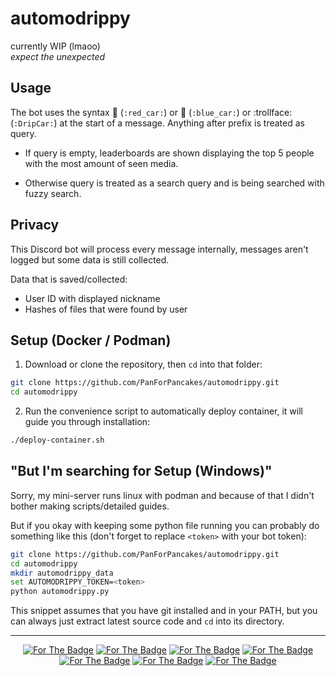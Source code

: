 # automodrippy

currently WIP (lmaoo)  
*expect the unexpected*

## Usage

The bot uses the syntax 🚗 (`:red_car:`) or 🚙 (`:blue_car:`) or :trollface: (`:DripCar:`) at the start of a message.
Anything after prefix is treated as query.

- If query is empty, leaderboards are shown displaying the top 5 people with the most amount of seen media.

- Otherwise query is treated as a search query and is being searched with fuzzy search.

## Privacy

This Discord bot will process every message internally, messages aren't logged but some data is still collected.

Data that is saved/collected:
- User ID with displayed nickname
- Hashes of files that were found by user

## Setup (Docker / Podman)

1. Download or clone the repository, then `cd` into that folder:

```sh
git clone https://github.com/PanForPancakes/automodrippy.git
cd automodrippy
```

2. Run the convenience script to automatically deploy container, it will guide you through installation:

```sh
./deploy-container.sh
```

## "But I'm searching for Setup (Windows)"

Sorry, my mini-server runs linux with podman and because of that I didn't bother making scripts/detailed guides.

But if you okay with keeping some python file running you can probably do something like this (don't forget to replace `<token>` with your bot token):

```sh
git clone https://github.com/PanForPancakes/automodrippy.git
cd automodrippy
mkdir automodrippy_data
set AUTOMODRIPPY_TOKEN=<token>
python automodrippy.py
```

This snippet assumes that you have git installed and in your PATH, but you can always just extract latest source code and `cd` into its directory.

---

<p align="center">
    <a href="https://forthebadge.com"><img src="https://forthebadge.com/images/badges/open-source.svg" alt="For The Badge"/></a>
    <a href="https://forthebadge.com"><img src="https://forthebadge.com/images/badges/made-with-python.svg" alt="For The Badge"/></a>
    <a href="https://forthebadge.com"><img src="https://forthebadge.com/images/badges/built-by-codebabes.svg" alt="For The Badge"/></a>
    <a href="https://forthebadge.com"><img src="https://forthebadge.com/images/badges/powered-by-jeffs-keyboard.svg" alt="For The Badge"/></a>
    <a href="https://forthebadge.com"><img src="https://forthebadge.com/images/badges/kinda-sfw.svg" alt="For The Badge"/></a>
    <a href="https://forthebadge.com"><img src="https://forthebadge.com/images/badges/reading-6th-grade-level.svg" alt="For The Badge"/></a>
    <a href="https://forthebadge.com"><img src="https://forthebadge.com/images/badges/uses-badges.svg" alt="For The Badge"/></a>
</p>
